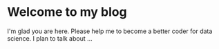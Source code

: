 # Welcome to my blog

I'm glad you are here. Please help me to become a better coder for data science. I plan to talk about ...

